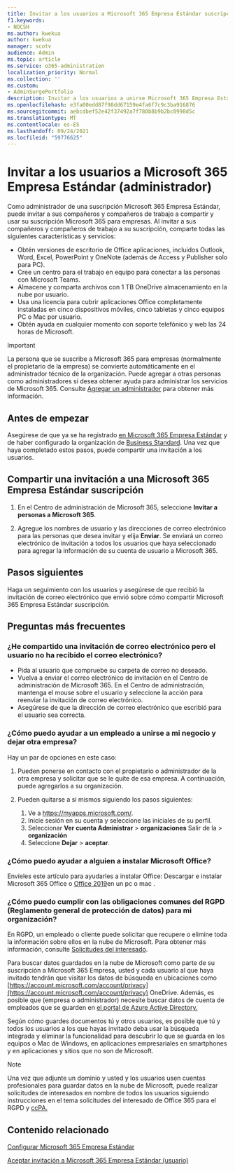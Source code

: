 ```yaml
---
title: Invitar a los usuarios a Microsoft 365 Empresa Estándar suscripción
f1.keywords:
- NOCSH
ms.author: kwekua
author: kwekua
manager: scotv
audience: Admin
ms.topic: article
ms.service: o365-administration
localization_priority: Normal
ms.collection: ''
ms.custom:
- AdminSurgePortfolio
description: Invitar a los usuarios a unirse Microsoft 365 Empresa Estándar organización
ms.openlocfilehash: e3fa00edd87f98dd67159e4fa6f7c9c3ba916876
ms.sourcegitcommit: aebcdbef52e42f37492a7f780b8b9b2bc0998d5c
ms.translationtype: MT
ms.contentlocale: es-ES
ms.lasthandoff: 09/24/2021
ms.locfileid: "59776625"
---
```

# <a name="invite-users-to-microsoft-365-business-standard-admin"></a>Invitar a los usuarios a Microsoft 365 Empresa Estándar (administrador)

Como administrador de una suscripción Microsoft 365 Empresa Estándar, puede invitar a sus compañeros y compañeros de trabajo a compartir y usar su suscripción Microsoft 365 para empresas. Al invitar a sus compañeros y compañeros de trabajo a su suscripción, comparte todas las siguientes características y servicios:

- Obtén versiones de escritorio de Office aplicaciones, incluidos Outlook, Word, Excel, PowerPoint y OneNote (además de Access y Publisher solo para PC).
- Cree un centro para el trabajo en equipo para conectar a las personas con Microsoft Teams.
- Almacene y comparta archivos con 1 TB OneDrive almacenamiento en la nube por usuario.
- Usa una licencia para cubrir aplicaciones Office completamente instaladas en cinco dispositivos móviles, cinco tabletas y cinco equipos PC o Mac por usuario.
- Obtén ayuda en cualquier momento con soporte telefónico y web las 24 horas de Microsoft.

> [!IMPORTANT]
> La persona que se suscribe a Microsoft 365 para empresas (normalmente el propietario de la empresa) se convierte automáticamente en el administrador técnico de la organización. Puede agregar a otras personas como administradores si desea obtener ayuda para administrar los servicios de Microsoft 365. Consulte [Agregar un administrador](../../business-video/add-admin.md) para obtener más información.

## <a name="before-you-begin"></a>Antes de empezar

Asegúrese de que ya se ha registrado [en Microsoft 365 Empresa Estándar](signup-business-standard.md) y de haber configurado la organización de [Business Standard](../setup/setup-business-standard.md). Una vez que haya completado estos pasos, puede compartir una invitación a los usuarios.

## <a name="share-an-invitation-to-a-microsoft-365-business-standard-subscription"></a>Compartir una invitación a una Microsoft 365 Empresa Estándar suscripción

1. En el Centro de administración de Microsoft 365, seleccione **Invitar a personas a Microsoft 365**.

2. Agregue los nombres de usuario y las direcciones de correo electrónico para las personas que desea invitar y elija **Enviar**. Se enviará un correo electrónico de invitación a todos los usuarios que haya seleccionado para agregar la información de su cuenta de usuario a Microsoft 365.

## <a name="next-steps"></a>Pasos siguientes

Haga un seguimiento con los usuarios y asegúrese de que recibió la invitación de correo electrónico que envió sobre cómo compartir Microsoft 365 Empresa Estándar suscripción.

## <a name="frequently-asked-questions"></a>Preguntas más frecuentes

### <a name="i-shared-an-email-invite-but-the-user-didnt-receive-the-email"></a>¿He compartido una invitación de correo electrónico pero el usuario no ha recibido el correo electrónico?

- Pida al usuario que compruebe su carpeta de correo no deseado.
- Vuelva a enviar el correo electrónico de invitación en el Centro de administración de Microsoft 365. En el Centro de administración, mantenga el mouse sobre el usuario y seleccione la acción para reenviar la invitación de correo electrónico.
- Asegúrese de que la dirección de correo electrónico que escribió para el usuario sea correcta.

### <a name="how-can-i-help-an-employee-join-my-business-and-leave-another-business"></a>¿Cómo puedo ayudar a un empleado a unirse a mi negocio y dejar otra empresa?

Hay un par de opciones en este caso:  

1. Pueden ponerse en contacto con el propietario o administrador de la otra empresa y solicitar que se le quite de esa empresa. A continuación, puede agregarlos a su organización.  

2. Pueden quitarse a sí mismos siguiendo los pasos siguientes:

    1. Ve a https://myapps.microsoft.com/.
    2. Inicie sesión en su cuenta y seleccione las iniciales de su perfil.
    3. Seleccionar **Ver cuenta Administrar**  >  **organizaciones** Salir de la  >  **organización**
    4. Seleccione **Dejar**  >  **aceptar**.

### <a name="how-do-i-help-someone-install-microsoft-office"></a>¿Cómo puedo ayudar a alguien a instalar Microsoft Office?

Envíeles este artículo para ayudarles a instalar Office: Descargar e instalar Microsoft 365 Office o [Office 2019](https://support.microsoft.com/office/download-and-install-or-reinstall-microsoft-365-or-office-2019-on-a-pc-or-mac-4414eaaf-0478-48be-9c42-23adc4716658)en un pc o mac .

### <a name="how-do-i-meet-common-gdpr-general-data-protection-regulation-obligations-for-my-organization"></a>¿Cómo puedo cumplir con las obligaciones comunes del RGPD (Reglamento general de protección de datos) para mi organización?

En RGPD, un empleado o cliente puede solicitar que recupere o elimine toda la información sobre ellos en la nube de Microsoft. Para obtener más información, consulte [Solicitudes del interesado](/compliance/regulatory/gdpr-data-subject-requests).

Para buscar datos guardados en la nube de Microsoft como parte de su suscripción a Microsoft 365 Empresa, usted y cada usuario al que haya invitado tendrán que visitar los datos de búsqueda en ubicaciones como [https://account.microsoft.com/account/privacy](https://account.microsoft.com/account/privacy) OneDrive.  Además, es posible que (empresa o administrador) necesite buscar datos de cuenta de empleados que se guarden en [el portal de Azure Active Directory.](/compliance/regulatory/gdpr-dsr-office365)

Según cómo guardes documentos tú y otros usuarios, es posible que tú y todos los usuarios a los que hayas invitado deba usar la búsqueda integrada y eliminar la funcionalidad para descubrir lo que se guarda en los equipos o Mac de Windows, en aplicaciones empresariales en smartphones y en aplicaciones y sitios que no son de Microsoft.

> [!NOTE]
> Una vez que adjunte un dominio y usted y los usuarios usen cuentas profesionales para guardar datos en la nube de Microsoft, puede realizar solicitudes de interesados en nombre de todos los usuarios siguiendo instrucciones en el tema solicitudes del interesado de Office 365 para el RGPD y [ccPA.](/compliance/regulatory/gdpr-dsr-office365)

## <a name="related-content"></a>Contenido relacionado

[Configurar Microsoft 365 Empresa Estándar](../setup/setup-business-standard.md)

[Aceptar invitación a Microsoft 365 Empresa Estándar (usuario)](user-invite-business-standard.md)
